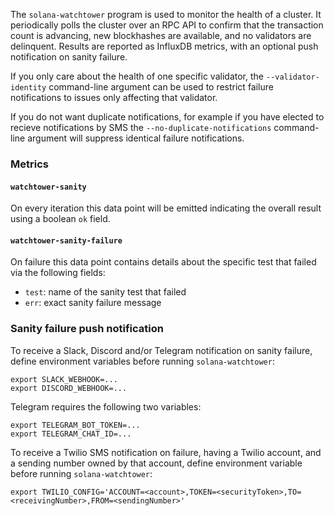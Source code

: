 The `solana-watchtower` program is used to monitor the health of a cluster.  It
periodically polls the cluster over an RPC API to confirm that the transaction
count is advancing, new blockhashes are available, and no validators are
delinquent.  Results are reported as InfluxDB metrics, with an optional push
notification on sanity failure.

If you only care about the health of one specific validator, the
`--validator-identity` command-line argument can be used to restrict failure
notifications to issues only affecting that validator.

If you do not want duplicate notifications, for example if you have elected to
recieve notifications by SMS the
`--no-duplicate-notifications` command-line argument will suppress identical
failure notifications.

### Metrics
#### `watchtower-sanity`
On every iteration this data point will be emitted indicating the overall result
using a boolean `ok` field.

#### `watchtower-sanity-failure`
On failure this data point contains details about the specific test that failed via
the following fields:
* `test`: name of the sanity test that failed
* `err`: exact sanity failure message


### Sanity failure push notification
To receive a Slack, Discord and/or Telegram notification on sanity failure,
define environment variables before running `solana-watchtower`:
```
export SLACK_WEBHOOK=...
export DISCORD_WEBHOOK=...
```

Telegram requires the following two variables:
```
export TELEGRAM_BOT_TOKEN=...
export TELEGRAM_CHAT_ID=...
```

To receive a Twilio SMS notification on failure, having a Twilio account, 
and a sending number owned by that account,
define environment variable before running `solana-watchtower`:
```
export TWILIO_CONFIG='ACCOUNT=<account>,TOKEN=<securityToken>,TO=<receivingNumber>,FROM=<sendingNumber>'
```
